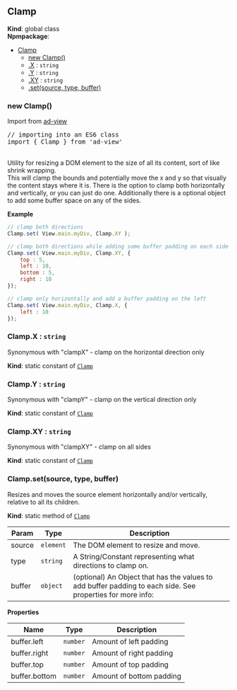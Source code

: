 <a name="Clamp"></a>

## Clamp
**Kind**: global class  
**Npmpackage**:   

* [Clamp](#Clamp)
    * [new Clamp()](#new_Clamp_new)
    * [.X](#Clamp.X) : <code>string</code>
    * [.Y](#Clamp.Y) : <code>string</code>
    * [.XY](#Clamp.XY) : <code>string</code>
    * [.set(source, type, buffer)](#Clamp.set)

<a name="new_Clamp_new"></a>

### new Clamp()
Import from <a href="https://github.com/ff0000-ad-tech/ad-view">ad-view</a>
<br>
<pre class="sunlight-highlight-javascript">
// importing into an ES6 class
import { Clamp } from 'ad-view'
</pre>
<br>
	Utility for resizing a DOM element to the size of all its content, sort of like shrink wrapping.
	<br>
	This will clamp the bounds and potentially move the x and y so that visually the content stays where it is. There is the option to clamp
	both horizontally and vertically, or you can just do one. Additionally there is a optional object to add some buffer space on any of the sides.

**Example**  
```js
// clamp both directions
Clamp.set( View.main.myDiv, Clamp.XY );

// clamp both directions while adding some buffer padding on each side
Clamp.set( View.main.myDiv, Clamp.XY, {
	top : 5,
	left : 10,
	bottom : 5,
	right : 10
});

// clamp only horizontally and add a buffer padding on the left
Clamp.set( View.main.myDiv, Clamp.X, {
	left : 10
});
```
<a name="Clamp.X"></a>

### Clamp.X : <code>string</code>
Synonymous with "clampX" - clamp on the horizontal direction only

**Kind**: static constant of [<code>Clamp</code>](#Clamp)  
<a name="Clamp.Y"></a>

### Clamp.Y : <code>string</code>
Synonymous with "clampY" - clamp on the vertical direction only

**Kind**: static constant of [<code>Clamp</code>](#Clamp)  
<a name="Clamp.XY"></a>

### Clamp.XY : <code>string</code>
Synonymous with "clampXY" - clamp on all sides

**Kind**: static constant of [<code>Clamp</code>](#Clamp)  
<a name="Clamp.set"></a>

### Clamp.set(source, type, buffer)
Resizes and moves the source element horizontally and/or vertically, relative to all its children.

**Kind**: static method of [<code>Clamp</code>](#Clamp)  

| Param | Type | Description |
| --- | --- | --- |
| source | <code>element</code> | The DOM element to resize and move. |
| type | <code>string</code> | A String/Constant representing what directions to clamp on. |
| buffer | <code>object</code> | (optional) An Object that has the values to add buffer padding to each side. See properties for more info: |

**Properties**

| Name | Type | Description |
| --- | --- | --- |
| buffer.left | <code>number</code> | Amount of left padding |
| buffer.right | <code>number</code> | Amount of right padding |
| buffer.top | <code>number</code> | Amount of top padding |
| buffer.bottom | <code>number</code> | Amount of bottom padding |

